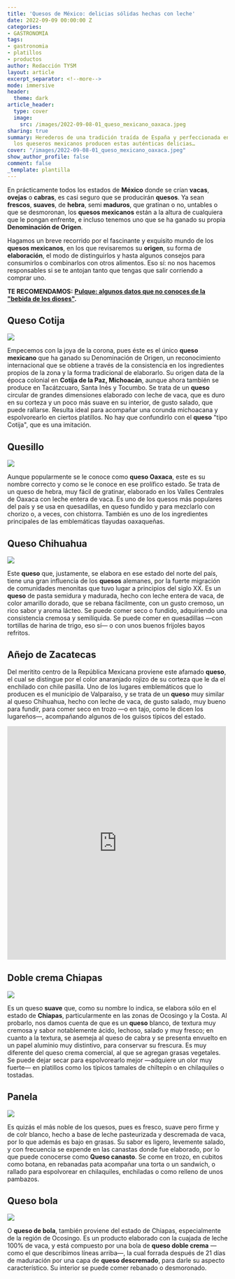 ```yaml
---
title: 'Quesos de México: delicias sólidas hechas con leche'
date: 2022-09-09 00:00:00 Z
categories:
- GASTRONOMIA
tags:
- gastronomia
- platillos
- productos
author: Redacción TYSM
layout: article
excerpt_separator: <!--more-->
mode: immersive
header:
  theme: dark
article_header:
  type: cover
  image:
    src: /images/2022-09-08-01_queso_mexicano_oaxaca.jpeg
sharing: true
summary: Herederos de una tradición traída de España y perfeccionada en el Porfiriato,
  los queseros mexicanos producen estas auténticas delicias…
cover: "/images/2022-09-08-01_queso_mexicano_oaxaca.jpeg"
show_author_profile: false
comment: false
_template: plantilla
---
```







En prácticamente todos los estados de **México** donde se crían **vacas**, **ovejas** o **cabras**, es casi seguro que se producirán **quesos**. Ya sean **frescos**, **suaves**, de **hebra**, semi **maduros**, que gratinan o no, untables o que se desmoronan, los **quesos mexicanos** están a la altura de cualquiera que le pongan enfrente, e incluso tenemos uno que se ha ganado su propia **Denominación de Origen**.

Hagamos un breve recorrido por el fascinante y exquisito mundo de los **quesos mexicanos**, en los que revisaremos su **origen**, su forma de **elaboración**, el modo de distinguirlos y hasta algunos consejos para consumirlos o combinarlos con otros alimentos. Eso sí: no nos hacemos responsables si se te antojan tanto que tengas que salir corriendo a comprar uno.

**TE RECOMENDAMOS:** [**Pulque: algunos datos que no conoces de la "bebida de los dioses"**](https://blog.tonoysumariachi.com/gastronomia/2022/07/18/pulque-algunos-datos-que-no-conoces-de-la-bebida-de-los-dioses.html)**.**

## Queso Cotija

![](https://upload.wikimedia.org/wikipedia/commons/thumb/f/fa/NuestroMercadoQuesos41.JPG/1024px-NuestroMercadoQuesos41.JPG)

Empecemos con la joya de la corona, pues éste es el único **queso mexicano** que ha ganado su Denominación de Origen, un reconocimiento internacional que se obtiene a través de la consistencia en los ingredientes propios de la zona y la forma tradicional de elaborarlo. Su origen data de la época colonial en **Cotija de la Paz, Michoacán**, aunque ahora también se produce en Tacátzcuaro, Santa Inés y Tocumbo. Se trata de un **queso** circular de grandes dimensiones elaborado con leche de vaca, que es duro en su corteza y un poco más suave en su interior, de gusto salado, que puede rallarse. Resulta ideal para acompañar una corunda michoacana y espolvorearlo en ciertos platillos. No hay que confundirlo con el **queso** "tipo Cotija", que es una imitación.

## Quesillo

![](https://upload.wikimedia.org/wikipedia/commons/d/d3/01_Queso_Mexicano_Oaxaca.jpg)

Aunque popularmente se le conoce como **queso Oaxaca**, este es su nombre correcto y como se le conoce en ese prolífico estado. Se trata de un queso de hebra, muy fácil de gratinar, elaborado en los Valles Centrales de Oaxaca con leche entera de vaca. Es uno de los quesos más populares del país y se usa en quesadillas, en queso fundido y para mezclarlo con chorizo o, a veces, con chistorra. También es uno de los ingredientes principales de las emblemáticas tlayudas oaxaqueñas.

## Queso Chihuahua

![](/images/2022-09-08-quesochiahua.jpeg)

Este **queso** que, justamente, se elabora en ese estado del norte del país, tiene una gran influencia de los **quesos** alemanes, por la fuerte migración de comunidades menonitas que tuvo lugar a principios del siglo XX. Es un **queso** de pasta semidura y madurada, hecho con leche entera de vaca, de color amarillo dorado, que se rebana fácilmente, con un gusto cremoso, un rico sabor y aroma lácteo. Se puede comer seco o fundido, adquiriendo una consistencia cremosa y semilíquida. Se puede comer en quesadillas —con tortillas de harina de trigo, eso sí— o con unos buenos frijoles bayos refritos.

## Añejo de Zacatecas

Del meritito centro de la República Mexicana proviene este afamado **queso**, el cual se distingue por el color anaranjado rojizo de su corteza que le da el enchilado con chile pasilla. Uno de los lugares emblemáticos que lo producen es el municipio de Valparaíso, y se trata de un **queso** muy similar al queso Chihuahua, hecho con leche de vaca, de gusto salado, muy bueno para fundir, para comer seco en trozo —o en tajo, como le dicen los lugareños—, acompañando algunos de los guisos típicos del estado.

<iframe src="https://www.facebook.com/plugins/post.php?href=https%3A%2F%2Fwww.facebook.com%2Fphoto%2F%3Ffbid%3D447624720718075%26set%3Da.447624680718079&show_text=true&width=500" width="500" height="534" style="border:none;overflow:hidden" scrolling="no" frameborder="0" allowfullscreen="true" allow="autoplay; clipboard-write; encrypted-media; picture-in-picture; web-share"></iframe>

## Doble crema Chiapas

![](/images/2022-09-08-qsantacruzz.jpeg)

Es un queso **suave** que, como su nombre lo indica, se elabora sólo en el estado de **Chiapas**, particularmente en las zonas de Ocosingo y la Costa. Al probarlo, nos damos cuenta de que es un **queso** blanco, de textura muy cremosa y sabor notablemente ácido, lechoso, salado y muy fresco; en cuanto a la textura, se asemeja al queso de cabra y se presenta envuelto en un papel aluminio muy distintivo, para conservar su frescura. Es muy diferente del queso crema comercial, al que se agregan grasas vegetales. Se puede dejar secar para espolvorearlo mejor —adquiere un olor muy fuerte— en platillos como los típicos tamales de chiltepín o en chilaquiles o tostadas.

## Panela

![](https://upload.wikimedia.org/wikipedia/commons/thumb/c/cb/WikiCheese_-_Queso_Panela_01.jpg/1024px-WikiCheese_-_Queso_Panela_01.jpg)

Es quizás el más noble de los quesos, pues es fresco, suave pero firme y de colr blanco, hecho a base de leche pasteurizada y descremada de vaca, por lo que además es bajo en grasas. Su sabor es ligero, levemente salado, y con frecuencia se expende en las canastas donde fue elaborado, por lo que puede conocerse como **Queso canasto**. Se come en trozo, en cubitos como botana, en rebanadas pata acompañar una torta o un sandwich, o rallado para espolvorear en chilaquiles, enchiladas o como relleno de unos pambazos.

## Queso bola

![](https://upload.wikimedia.org/wikipedia/commons/thumb/b/bd/WikiCheese_-_Queso_Bola_de_Ocosingo_01.jpg/1024px-WikiCheese_-_Queso_Bola_de_Ocosingo_01.jpg)

O **queso de bola**, también proviene del estado de Chiapas, especialmente de la región de Ocosingo. Es un producto elaborado con la cuajada de leche 100% de vaca, y está compuesto por una bola de **queso doble crema** —como el que describimos líneas arriba—, la cual forrada después de 21 días de maduración por una capa de **queso descremado**, para darle su aspecto característico. Su interior se puede comer rebanado o desmoronado.
